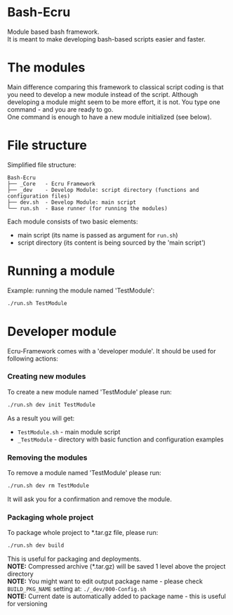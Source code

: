 # Bash-Ecru
Module based bash framework. \
It is meant to make developing bash-based scripts easier and faster. 

# The modules
Main difference comparing this framework to classical script coding is that you need to develop a new module instead of the script. Although developing a module might seem to be more effort, it is not. You type one command - and you are ready to go. \
One command is enough to have a new module initialized (see below). 

# File structure
Simplified file structure: 
```
Bash-Ecru
├── _Core   - Ecru Framework
├── _dev    - Develop Module: script directory (functions and configuration files)
├── dev.sh  - Develop Module: main script
└── run.sh  - Base runner (for running the modules)
```
Each module consists of two basic elements: 
- main script (its name is passed as argument for `run.sh`)
- script directory (its content is being sourced by the 'main script')

# Running a module
Example: running the module named 'TestModule': 
```bash
./run.sh TestModule
```

# Developer module
Ecru-Framework comes with a 'developer module'. It should be used for following actions: 
### Creating new modules
To create a new module named 'TestModule' please run:
```bash
./run.sh dev init TestModule
```
As a result you will get: 
- `TestModule.sh` - main module script
- `_TestModule` - directory with basic function and configuration examples

### Removing the modules
To remove a module named 'TestModule' please run:
```bash
./run.sh dev rm TestModule
```
It will ask you for a confirmation and remove the module. 

### Packaging whole project
To package whole project to *.tar.gz file, please run:
```bash
./run.sh dev build
```
This is useful for packaging and deployments. \
**NOTE:** Compressed archive (*.tar.gz) will be saved 1 level above the project directory \
**NOTE:** You might want to edit output package name - please check `BUILD_PKG_NAME` setting at: `./_dev/000-Config.sh` \
**NOTE:** Current date is automatically added to package name - this is useful for versioning 


